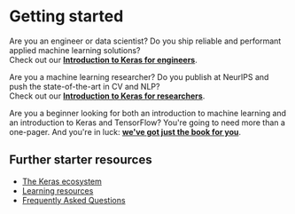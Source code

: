 # Getting started

Are you an engineer or data scientist? Do you ship reliable and performant applied machine learning solutions?<br>
Check out our **[Introduction to Keras for engineers](/getting_started/intro_to_keras_for_engineers)**.

Are you a machine learning researcher? Do you publish at NeurIPS and push the state-of-the-art in CV and NLP?<br>
Check out our **[Introduction to Keras for researchers](/getting_started/intro_to_keras_for_researchers)**.

Are you a beginner looking for both an introduction to machine learning and an introduction to Keras and TensorFlow?
You're going to need more than a one-pager. And you're in luck:
**[we've got just the book for you](https://www.manning.com/books/deep-learning-with-python-second-edition?a_aid=keras&a_bid=76564dff)**.


## Further starter resources

- [The Keras ecosystem](/getting_started/ecosystem)
- [Learning resources](/getting_started/learning_resources)
- [Frequently Asked Questions](/getting_started/faq)
